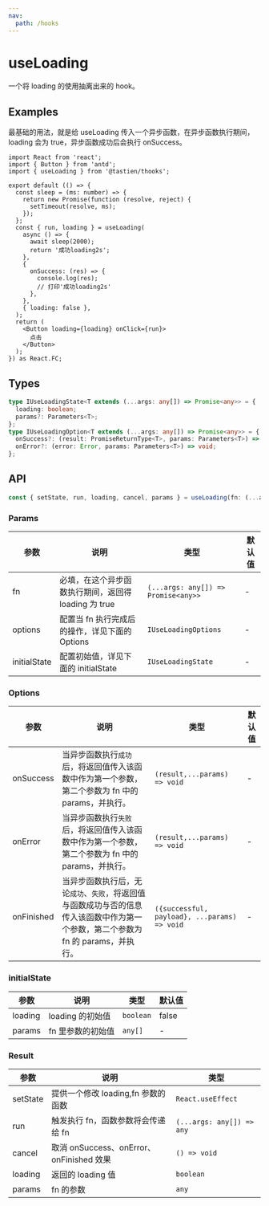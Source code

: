 ```yaml
---
nav:
  path: /hooks
---
```


# useLoading

一个将 loading 的使用抽离出来的 hook。

## Examples

最基础的用法，就是给 useLoading 传入一个异步函数，在异步函数执行期间，loading 会为 true，异步函数成功后会执行 onSuccess。

```tsx
import React from 'react';
import { Button } from 'antd';
import { useLoading } from '@tastien/thooks';

export default (() => {
  const sleep = (ms: number) => {
    return new Promise(function (resolve, reject) {
      setTimeout(resolve, ms);
    });
  };
  const { run, loading } = useLoading(
    async () => {
      await sleep(2000);
      return '成功loading2s';
    },
    {
      onSuccess: (res) => {
        console.log(res);
        // 打印'成功loading2s'
      },
    },
    { loading: false },
  );
  return (
    <Button loading={loading} onClick={run}>
      点击
    </Button>
  );
}) as React.FC;
```

## Types

```typescript
type IUseLoadingState<T extends (...args: any[]) => Promise<any>> = {
  loading: boolean;
  params?: Parameters<T>;
};
type IUseLoadingOption<T extends (...args: any[]) => Promise<any>> = {
  onSuccess?: (result: PromiseReturnType<T>, params: Parameters<T>) => void;
  onError?: (error: Error, params: Parameters<T>) => void;
};
```

## API

```typescript
const { setState, run, loading, cancel, params } = useLoading(fn: (...args: any[]) => Promise<any>>  ,options?: IUseLoadingOptions<T>, initialState?: Partial<IUseLoadingState<T>> )
```

### Params

| 参数         | 说明                                                 | 类型                                | 默认值 |
| ------------ | ---------------------------------------------------- | ----------------------------------- | ------ |
| fn           | 必填，在这个异步函数执行期间，返回得 loading 为 true | `(...args: any[]) => Promise<any>>` | -      |
| options      | 配置当 fn 执行完成后的操作，详见下面的 Options       | `IUseLoadingOptions`                | -      |
| initialState | 配置初始值，详见下面的 initialState                  | `IUseLoadingState`                  | -      |

### Options

| 参数       | 说明                                                                                                                              | 类型                                         | 默认值 |
| ---------- | --------------------------------------------------------------------------------------------------------------------------------- | -------------------------------------------- | ------ |
| onSuccess  | 当异步函数执行`成功`后，将返回值传入该函数中作为第一个参数，第二个参数为 fn 中的 params，并执行。                                 | `(result,...params) => void`                 | -      |
| onError    | 当异步函数执行`失败`后，将返回值传入该函数中作为第一个参数，第二个参数为 fn 中的 params，并执行。                                 | `(result,...params) => void`                 | -      |
| onFinished | 当异步函数执行后，无论`成功`、`失败`，将返回值与函数成功与否的信息传入该函数中作为第一个参数，第二个参数为 fn 的 params，并执行。 | `({successful, payload}, ...params) => void` | -      |

### initialState

| 参数    | 说明              | 类型      | 默认值 |
| ------- | ----------------- | --------- | ------ |
| loading | loading 的初始值  | `boolean` | false  |
| params  | fn 里参数的初始值 | `any[]`   | -      |

### Result

| 参数     | 说明                                     | 类型                      |
| -------- | ---------------------------------------- | ------------------------- |
| setState | 提供一个修改 loading,fn 参数的函数       | `React.useEffect`         |
| run      | 触发执行 fn，函数参数将会传递给 fn       | `(...args: any[]) => any` |
| cancel   | 取消 onSuccess、onError、onFinished 效果 | `() => void`              |
| loading  | 返回的 loading 值                        | `boolean`                 |
| params   | fn 的参数                                | `any`                     |
